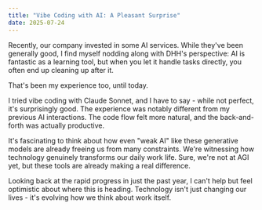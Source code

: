 ```yaml
---
title: "Vibe Coding with AI: A Pleasant Surprise"
date: 2025-07-24
---
```


Recently, our company invested in some AI services. While they've been generally good, I find myself nodding along with DHH's perspective: AI is fantastic as a learning tool, but when you let it handle tasks directly, you often end up cleaning up after it.

That's been my experience too, until today.

I tried vibe coding with Claude Sonnet, and I have to say - while not perfect, it's surprisingly good. The experience was notably different from my previous AI interactions. The code flow felt more natural, and the back-and-forth was actually productive.

It's fascinating to think about how even "weak AI" like these generative models are already freeing us from many constraints. We're witnessing how technology genuinely transforms our daily work life. Sure, we're not at AGI yet, but these tools are already making a real difference.

Looking back at the rapid progress in just the past year, I can't help but feel optimistic about where this is heading. Technology isn't just changing our lives - it's evolving how we think about work itself.